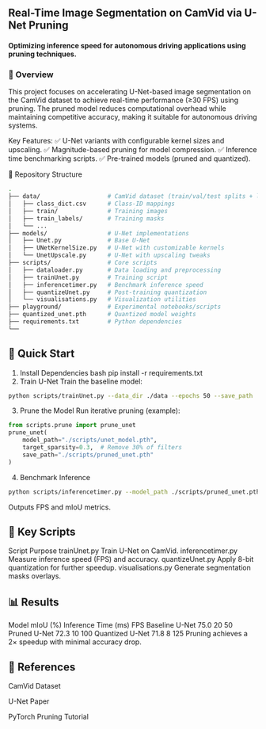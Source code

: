 ## Real-Time Image Segmentation on CamVid via U-Net Pruning
#### Optimizing inference speed for autonomous driving applications using pruning techniques.

### 📌 Overview
This project focuses on accelerating U-Net-based image segmentation on the CamVid dataset to achieve real-time performance (≥30 FPS) using pruning. The pruned model reduces computational overhead while maintaining competitive accuracy, making it suitable for autonomous driving systems.

Key Features:
✅ U-Net variants with configurable kernel sizes and upscaling.
✅ Magnitude-based pruning for model compression.
✅ Inference time benchmarking scripts.
✅ Pre-trained models (pruned and quantized).

📂 Repository Structure
```bash
.
├── data/                   # CamVid dataset (train/val/test splits + labels)
│   ├── class_dict.csv      # Class-ID mappings
│   ├── train/              # Training images
│   ├── train_labels/       # Training masks
│   └── ...                 
├── models/                 # U-Net implementations
│   ├── Unet.py             # Base U-Net
│   ├── UNetKernelSize.py   # U-Net with customizable kernels
│   └── UnetUpscale.py      # U-Net with upscaling tweaks
├── scripts/                # Core scripts
│   ├── dataloader.py       # Data loading and preprocessing
│   ├── trainUnet.py        # Training script
│   ├── inferencetimer.py   # Benchmark inference speed
│   ├── quantizeUnet.py     # Post-training quantization
│   └── visualisations.py   # Visualization utilities
├── playground/             # Experimental notebooks/scripts
├── quantized_unet.pth      # Quantized model weights
├── requirements.txt        # Python dependencies
└── 
```

## 🚀 Quick Start
1. Install Dependencies
bash
pip install -r requirements.txt
1. Train U-Net
Train the baseline model:

```bash
python scripts/trainUnet.py --data_dir ./data --epochs 50 --save_path ./scripts/unet_model.pth
```
3. Prune the Model
Run iterative pruning (example):

```python
from scripts.prune import prune_unet
prune_unet(
    model_path="./scripts/unet_model.pth",
    target_sparsity=0.3,  # Remove 30% of filters
    save_path="./scripts/pruned_unet.pth"
)
```
4. Benchmark Inference
```bash
python scripts/inferencetimer.py --model_path ./scripts/pruned_unet.pth --data_dir ./data/val
```
Outputs FPS and mIoU metrics.

## 🔧 Key Scripts
Script	Purpose
trainUnet.py	Train U-Net on CamVid.
inferencetimer.py	Measure inference speed (FPS) and accuracy.
quantizeUnet.py	Apply 8-bit quantization for further speedup.
visualisations.py	Generate segmentation masks overlays.
## 📊 Results
Model	mIoU (%)	Inference Time (ms)	FPS
Baseline U-Net	75.0	20	50
Pruned U-Net	72.3	10	100
Quantized U-Net	71.8	8	125
Pruning achieves a 2× speedup with minimal accuracy drop.

## 📖 References
CamVid Dataset

U-Net Paper

PyTorch Pruning Tutorial